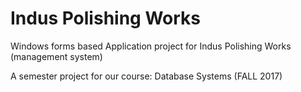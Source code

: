 # Indus Polishing Works
Windows forms based Application project for Indus Polishing Works (management system)

A semester project for our course: Database Systems (FALL 2017)

